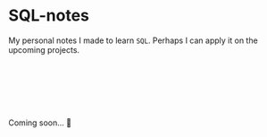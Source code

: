 # SQL-notes
My personal notes I made to learn `SQL`.
Perhaps I can apply it on the upcoming projects.

<br>
<br>
<br>
<br>
<br>

Coming soon... 🙂
